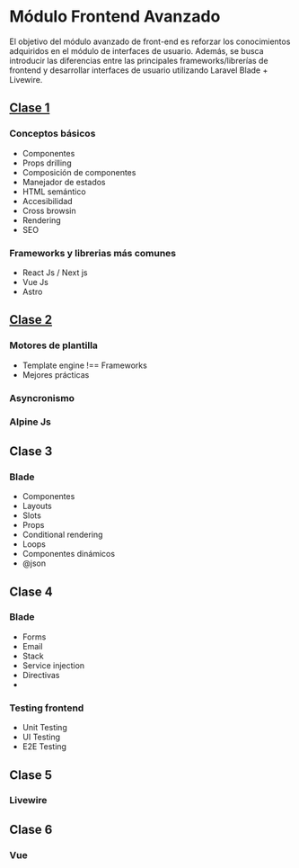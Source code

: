 # Módulo Frontend Avanzado
El objetivo del módulo avanzado de front-end es reforzar los conocimientos adquiridos en el módulo de interfaces de usuario. Además, se busca introducir las diferencias entre las principales frameworks/librerías de frontend y desarrollar interfaces de usuario utilizando Laravel Blade + Livewire.

## [Clase 1](https://github.com/sq1-academy/Cohorte-SQ1-Feb-2024/tree/Modulo-6/Class%201)
### Conceptos básicos
- Componentes
- Props drilling
- Composición de componentes
- Manejador de estados
- HTML semántico
- Accesibilidad
- Cross browsin
- Rendering
- SEO

### Frameworks y librerias más comunes
- React Js / Next js
- Vue Js
- Astro

## [Clase 2](https://github.com/sq1-academy/Cohorte-SQ1-Feb-2024/tree/Modulo-6/Class%202)
### Motores de plantilla
- Template engine !== Frameworks
- Mejores prácticas

### Asyncronismo
### Alpine Js

## Clase 3
### Blade
- Componentes
- Layouts
- Slots
- Props
- Conditional rendering
- Loops
- Componentes dinámicos
- @json

## Clase 4
### Blade
- Forms
- Email
- Stack
- Service injection
- Directivas
- 
### Testing frontend
- Unit Testing
- UI Testing
- E2E Testing
  
## Clase 5
### Livewire

## Clase 6
### Vue
